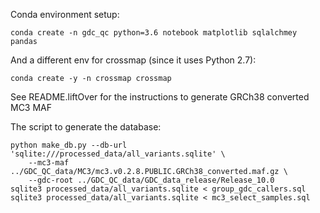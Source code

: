 Conda environment setup:

    conda create -n gdc_qc python=3.6 notebook matplotlib sqlalchmey pandas

And a different env for crossmap (since it uses Python 2.7):

    conda create -y -n crossmap crossmap


See README.liftOver for the instructions to generate GRCh38 converted MC3 MAF

The script to generate the database:

```
python make_db.py --db-url 'sqlite:///processed_data/all_variants.sqlite' \
    --mc3-maf ../GDC_QC_data/MC3/mc3.v0.2.8.PUBLIC.GRCh38_converted.maf.gz \
    --gdc-root ../GDC_QC_data/GDC_data_release/Release_10.0
sqlite3 processed_data/all_variants.sqlite < group_gdc_callers.sql
sqlite3 processed_data/all_variants.sqlite < mc3_select_samples.sql
```
